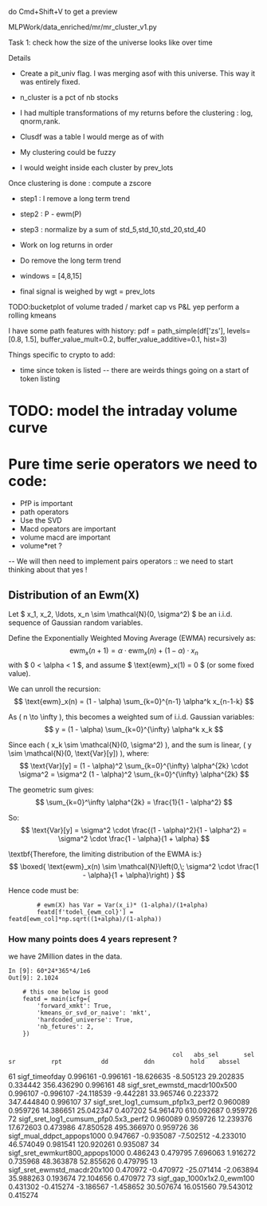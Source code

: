 do Cmd+Shift+V to get a preview



MLPWork/data_enriched/mr/mr_cluster_v1.py

Task 1: check how the size of the universe looks like over time


Details 

- Create a pit_univ flag. I was merging asof with this universe. This way it was entirely fixed.

- n_cluster is a pct of nb stocks

- I had multiple transformations of my returns before the clustering : log, qnorm,rank.
- Clusdf was a table I would merge as of with

- My clustering could be fuzzy

- I would weight inside each cluster by prev_lots

Once clustering is done : compute a zscore
- step1 : I remove a long term trend
- step2 : P - ewm(P)
- step3 : normalize by a sum of std_5,std_10,std_20,std_40



- Work on log returns in order 
- Do remove the long term trend
- windows = [4,8,15]
    

- final signal is weighed by wgt = prev_lots

TODO:bucketplot of volume traded / market cap vs P&L yep
perform a rolling kmeans


I have some path features with history:
pdf = path_simple(df['zs'], levels=[0.8, 1.5], buffer_value_mult=0.2, buffer_value_additive=0.1, hist=3)


Things specific to crypto to add:
- time since token is listed -- there are weirds things going on a start of token listing


# TODO: model the intraday volume curve

# Pure time serie operators we need to code:
- PfP is important
- path operators
- Use the SVD
- Macd opeators are important
- volume macd are important 
- volume*ret ? 


-- We will then need to implement pairs operators :: we need to start thinking about that yes !


## Distribution of an Ewm(X)

Let $ x_1, x_2, \ldots, x_n \sim \mathcal{N}(0, \sigma^2) $ be an i.i.d. sequence of Gaussian random variables.

Define the Exponentially Weighted Moving Average (EWMA) recursively as:
$$
\text{ewm}_x(n+1) = \alpha \cdot \text{ewm}_x(n) + (1 - \alpha) \cdot x_n
$$
with $ 0 < \alpha < 1 $, and assume $ \text{ewm}_x(1) = 0 $ (or some fixed value).

We can unroll the recursion:
$$
\text{ewm}_x(n) = (1 - \alpha) \sum_{k=0}^{n-1} \alpha^k x_{n-1-k}
$$

As \( n \to \infty \), this becomes a weighted sum of i.i.d. Gaussian variables:
$$
y = (1 - \alpha) \sum_{k=0}^{\infty} \alpha^k x_k
$$

Since each \( x_k \sim \mathcal{N}(0, \sigma^2) \), and the sum is linear, \( y \sim \mathcal{N}(0, \text{Var}[y]) \), where:
$$
\text{Var}[y] = (1 - \alpha)^2 \sum_{k=0}^{\infty} \alpha^{2k} \cdot \sigma^2
= \sigma^2 (1 - \alpha)^2 \sum_{k=0}^{\infty} \alpha^{2k}
$$

The geometric sum gives:
$$
\sum_{k=0}^\infty \alpha^{2k} = \frac{1}{1 - \alpha^2}
$$

So:
$$
\text{Var}[y] = \sigma^2 \cdot \frac{(1 - \alpha)^2}{1 - \alpha^2} = \sigma^2 \cdot \frac{1 - \alpha}{1 + \alpha}
$$

\textbf{Therefore, the limiting distribution of the EWMA is:}
$$
\boxed{
\text{ewm}_x(n) \sim \mathcal{N}\left(0,\; \sigma^2 \cdot \frac{1 - \alpha}{1 + \alpha}\right)
}
$$

Hence code must be:
```
        # ewm(X) has Var = Var(x_i)* (1-alpha)/(1+alpha)
        featd[f'todel_{ewm_col}'] = featd[ewm_col]*np.sqrt((1+alpha)/(1-alpha))
```


### How many points does 4 years represent ?
we have 2Million dates in the data.
```
In [9]: 60*24*365*4/1e6
Out[9]: 2.1024
``` 




        # this one below is good
        featd = main(icfg={
            'forward_xmkt': True,
            'kmeans_or_svd_or_naive': 'mkt',
            'hardcoded_universe': True,
            'nb_fetures': 2,
        })


                                                  col   abs_sel       sel         sr          rpt           dd          ddn          hold    abssel
61                                     sigf_timeofday  0.996161 -0.996161 -18.626635    -8.505123    29.202835     0.334442    356.436290  0.996161
48                      sigf_sret_ewmstd_macdr100x500  0.996107 -0.996107 -24.118539    -9.442281    33.965746     0.223372    347.444840  0.996107
37                 sigf_sret_log1_cumsum_pfp1x3_perf2  0.960089  0.959726  14.386651    25.042347     0.407202    54.961470    610.092687  0.959726
72               sigf_sret_log1_cumsum_pfp0.5x3_perf2  0.960089  0.959726  12.239376    17.672603     0.473986    47.850528    495.366970  0.959726
36                         sigf_mual_ddpct_appops1000  0.947667 -0.935087  -7.502512    -4.233010    46.574049     0.981541    120.920261  0.935087
34                    sigf_sret_ewmkurt800_appops1000  0.486243  0.479795   7.696063     1.916272     0.735968    48.363878     52.855626  0.479795
13                       sigf_sret_ewmstd_macdr20x100  0.470972 -0.470972 -25.071414    -2.063894    35.988263     0.193674     72.104656  0.470972
73                         sigf_gap_1000x1x2.0_ewm100  0.431302 -0.415274  -3.186567    -1.458652    30.507674    16.051560     79.543012  0.415274
